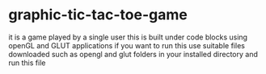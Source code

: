 # graphic-tic-tac-toe-game
it is a game played by a single user 
this is built under code blocks 
using openGL and GLUT applications
if you want to run this use suitable files downloaded such as opengl and glut folders in your installed directory and run this file
